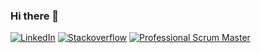 ### Hi there 👋

[![LinkedIn](https://img.shields.io/badge/Linked-In-blue)](https://www.linkedin.com/in/ryanhanwu/) 
[![Stackoverflow](https://img.shields.io/badge/Stack-Overflow-orange)](https://stackoverflow.com/users/471840/ryan-wu)
[![Professional Scrum Master](https://img.shields.io/badge/PSM-I-blue)](https://www.scrum.org/user/728932) 
 
<!--
**ryanhanwu/ryanhanwu** is a ✨ _special_ ✨ repository because its `README.md` (this file) appears on your GitHub profile.

Here are some ideas to get you started:

- 🔭 I’m currently working on ...
- 🌱 I’m currently learning ...
- 👯 I’m looking to collaborate on ...
- 🤔 I’m looking for help with ...
- 💬 Ask me about ...
- 📫 How to reach me: ...
- 😄 Pronouns: ...
- ⚡ Fun fact: ...
-->

